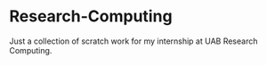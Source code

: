 # Research-Computing
Just a collection of scratch work for my internship at UAB Research Computing.
